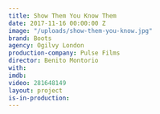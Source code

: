 ```yaml
---
title: Show Them You Know Them
date: 2017-11-16 00:00:00 Z
image: "/uploads/show-them-you-know.jpg"
brand: Boots
agency: Ogilvy London
production-company: Pulse Films
director: Benito Montorio
with: 
imdb: 
video: 281648149
layout: project
is-in-production: 
---
```


